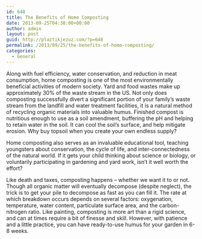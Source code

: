 ```yaml
---
id: 648
title: The Benefits of Home Composting
date: 2013-09-25T04:38:00+00:00
author: admin
layout: post
guid: http://plaztikjezuz.com/?p=648
permalink: /2013/09/25/the-benefits-of-home-composting/
categories:
  - General
---
```

Along with fuel efficiency, water conservation, and reduction in meat consumption, home composting is one of the most environmentally beneficial activities of modern society. Yard and food wastes make up approximately 30% of the waste stream in the US. Not only does composting successfully divert a significant portion of your family&#8217;s waste stream from the landfill and water treatment facilities, it is a natural method of recycling organic materials into valuable humus. Finished compost is nutritious enough to use as a soil amendment, buffering the pH and helping to retain water in the soil. It can cool the soil&#8217;s surface, and help mitigate erosion. Why buy topsoil when you create your own endless supply?

Home composting also serves as an invaluable educational tool, teaching youngsters about conservation, the cycle of life, and inter-connectedness of the natural world. If it gets your child thinking about science or biology, or voluntarily participating in gardening and yard work, isn&#8217;t it well worth the effort?

Like death and taxes, composting happens &#8211; whether we want it to or not. Though all organic matter will eventually decompose (despite neglect), the trick is to get your pile to decompose as fast as you can fill it. The rate at which breakdown occurs depends on several factors: oxygenation, temperature, water content, particulate surface area, and the carbon-nitrogen ratio. Like painting, composting is more art than a rigid science, and can at times require a bit of finesse and skill. However, with patience and a little practice, you can have ready-to-use humus for your garden in 6-8 weeks.